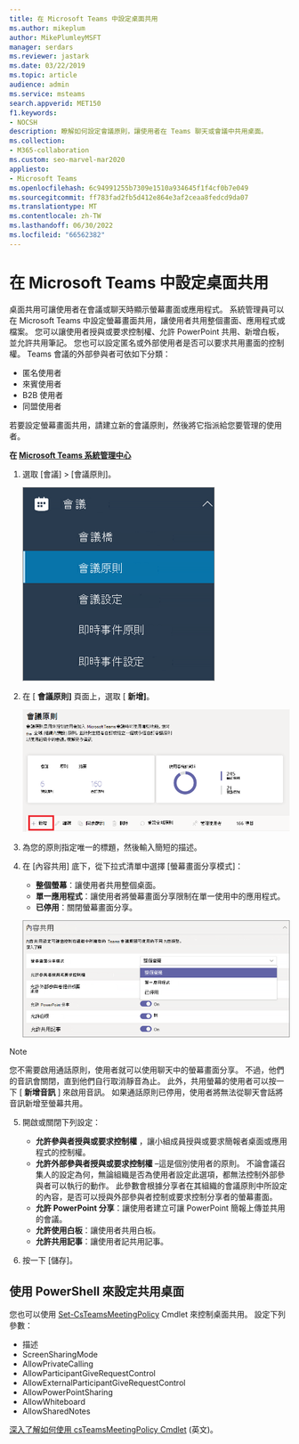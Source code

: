 ```yaml
---
title: 在 Microsoft Teams 中設定桌面共用
ms.author: mikeplum
author: MikePlumleyMSFT
manager: serdars
ms.reviewer: jastark
ms.date: 03/22/2019
ms.topic: article
audience: admin
ms.service: msteams
search.appverid: MET150
f1.keywords:
- NOCSH
description: 瞭解如何設定會議原則，讓使用者在 Teams 聊天或會議中共用桌面。
ms.collection:
- M365-collaboration
ms.custom: seo-marvel-mar2020
appliesto:
- Microsoft Teams
ms.openlocfilehash: 6c94991255b7309e1510a934645f1f4cf0b7e049
ms.sourcegitcommit: ff783fad2fb5d412e864e3af2ceaa8fedcd9da07
ms.translationtype: MT
ms.contentlocale: zh-TW
ms.lasthandoff: 06/30/2022
ms.locfileid: "66562382"
---
```

# <a name="configure-desktop-sharing-in-microsoft-teams"></a>在 Microsoft Teams 中設定桌面共用

桌面共用可讓使用者在會議或聊天時顯示螢幕畫面或應用程式。 系統管理員可以在 Microsoft Teams 中設定螢幕畫面共用，讓使用者共用整個畫面、應用程式或檔案。 您可以讓使用者授與或要求控制權、允許 PowerPoint 共用、新增白板，並允許共用筆記。 您也可以設定匿名或外部使用者是否可以要求共用畫面的控制權。 Teams 會議的外部參與者可依如下分類：

- 匿名使用者
- 來賓使用者
- B2B 使用者
- 同盟使用者

若要設定螢幕畫面共用，請建立新的會議原則，然後將它指派給您要管理的使用者。

**在 [Microsoft Teams 系統管理中心](https://admin.teams.microsoft.com/)**

1. 選取 [會議] > [會議原則]。

    ![已選取會議原則。](media/configure-desktop-sharing-image1.png)

2. 在 [ **會議原則]** 頁面上，選取 [ **新增]**。

    ![會議原則訊息。](media/addMeeting.png)

3. 為您的原則指定唯一的標題，然後輸入簡短的描述。

4. 在 [內容共用] 底下，從下拉式清單中選擇 [螢幕畫面分享模式]：

   - **整個螢幕**：讓使用者共用整個桌面。
   - **單一應用程式**：讓使用者將螢幕畫面分享限制在單一使用中的應用程式。
   - **已停用**：關閉螢幕畫面分享。

    ![共用模式選項。](media/configure-desktop-sharing-image3.png)

  > [!Note]
  > 您不需要啟用通話原則，使用者就可以使用聊天中的螢幕畫面分享。 不過，他們的音訊會關閉，直到他們自行取消靜音為止。 此外，共用螢幕的使用者可以按一下 [ **新增音訊** ] 來啟用音訊。 如果通話原則已停用，使用者將無法從聊天會話將音訊新增至螢幕共用。

5. 開啟或關閉下列設定：

    - **允許參與者授與或要求控制權** ，讓小組成員授與或要求簡報者桌面或應用程式的控制權。
    - **允許外部參與者授與或要求控制權** –這是個別使用者的原則。 不論會議召集人的設定為何，無論組織是否為使用者設定此選項，都無法控制外部參與者可以執行的動作。 此參數會根據分享者在其組織的會議原則中所設定的內容，是否可以授與外部參與者控制或要求控制分享者的螢幕畫面。
    - **允許 PowerPoint 分享**：讓使用者建立可讓 PowerPoint 簡報上傳並共用的會議。
    - **允許使用白板**：讓使用者共用白板。
    - **允許共用記事**：讓使用者記共用記事。

6. 按一下 [儲存]。

## <a name="use-powershell-to-configure-shared-desktop"></a>使用 PowerShell 來設定共用桌面

您也可以使用 [Set-CsTeamsMeetingPolicy](/powershell/module/skype/set-csteamsmeetingpolicy) Cmdlet 來控制桌面共用。 設定下列參數：

- 描述
- ScreenSharingMode
- AllowPrivateCalling
- AllowParticipantGiveRequestControl
- AllowExternalParticipantGiveRequestControl
- AllowPowerPointSharing
- AllowWhiteboard
- AllowSharedNotes

[深入了解如何使用 csTeamsMeetingPolicy Cmdlet](/powershell/module/skype/set-csteamsmeetingpolicy) (英文)。